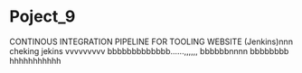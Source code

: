 # Poject_9
CONTINOUS INTEGRATION PIPELINE FOR TOOLING WEBSITE (Jenkins)nnn
cheking jekins vvvvvvvvv
bbbbbbbbbbbbb......,,,,,,
bbbbbbnnnn
bbbbbbbb
hhhhhhhhhhh
